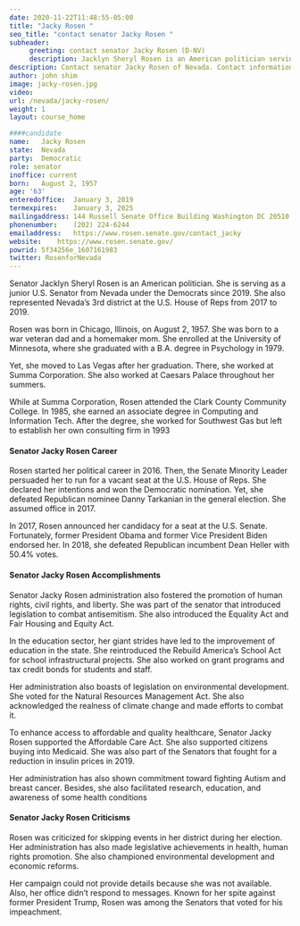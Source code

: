 ```yaml
---
date: 2020-11-22T11:48:55-05:00
title: "Jacky Rosen "
seo_title: "contact senator Jacky Rosen "
subheader:
     greeting: contact senator Jacky Rosen (D-NV) 
     description: Jacklyn Sheryl Rosen is an American politician serving as the junior United States Senator from Nevada since 2019. A member of the Democratic Party, she previously was the U.S. Representative for Nevada's 3rd congressional district from 2017 to 2019.
description: Contact senator Jacky Rosen of Nevada. Contact information for Jacky Rosen includes  email address, phone number, and mailing address.
author: john shim
image: jacky-rosen.jpg
video:
url: /nevada/jacky-rosen/
weight: 1
layout: course_home

####candidate
name:	Jacky Rosen
state:	Nevada
party:	Democratic
role: senator
inoffice: current
born:	August 2, 1957
age: '63'
enteredoffice:	January 3, 2019
termexpires:	January 3, 2025
mailingaddress:	144 Russell Senate Office Building Washington DC 20510
phonenumber:	(202) 224-6244
emailaddress:	https://www.rosen.senate.gov/contact_jacky
website:	https://www.rosen.senate.gov/
powrid: 5f34256e_1607161983
twitter: RosenforNevada
---
```




Senator Jacklyn Sheryl Rosen is an American politician. She is serving as a junior U.S. Senator from Nevada under the Democrats since 2019. She also represented Nevada’s 3rd district at the U.S. House of Reps from 2017 to 2019.

Rosen was born in Chicago, Illinois, on August 2, 1957. She was born to a war veteran dad and a homemaker mom. She enrolled at the University of Minnesota, where she graduated with a B.A. degree in Psychology in 1979.

Yet, she moved to Las Vegas after her graduation. There, she worked at Summa Corporation. She also worked at Caesars Palace throughout her summers.

While at Summa Corporation, Rosen attended the Clark County Community College. In 1985, she earned an associate degree in Computing and Information Tech. After the degree, she worked for Southwest Gas but left to establish her own consulting firm in 1993

#### Senator Jacky Rosen Career

Rosen started her political career in 2016. Then, the Senate Minority Leader persuaded her to run for a vacant seat at the U.S. House of Reps. She declared her intentions and won the Democratic nomination. Yet, she defeated Republican nominee Danny Tarkanian in the general election. She assumed office in 2017.

In 2017, Rosen announced her candidacy for a seat at the U.S. Senate. Fortunately, former President Obama and former Vice President Biden endorsed her. In 2018, she defeated Republican incumbent Dean Heller with 50.4% votes.

#### Senator Jacky Rosen Accomplishments

Senator Jacky Rosen administration also fostered the promotion of human rights, civil rights, and liberty. She was part of the senator that introduced legislation to combat antisemitism. She also introduced the Equality Act and Fair Housing and Equity Act.

In the education sector, her giant strides have led to the improvement of education in the state. She reintroduced the Rebuild America’s School Act for school infrastructural projects. She also worked on grant programs and tax credit bonds for students and staff.

Her administration also boasts of legislation on environmental development. She voted for the Natural Resources Management Act. She also acknowledged the realness of climate change and made efforts to combat it.

To enhance access to affordable and quality healthcare, Senator Jacky Rosen supported the Affordable Care Act. She also supported citizens buying into Medicaid. She was also part of the Senators that fought for a reduction in insulin prices in 2019.

Her administration has also shown commitment toward fighting Autism and breast cancer. Besides, she also facilitated research, education, and awareness of some health conditions

#### Senator Jacky Rosen Criticisms

Rosen was criticized for skipping events in her district during her election. Her administration has also made legislative achievements in health, human rights promotion. She also championed environmental development and economic reforms.

Her campaign could not provide details because she was not available. Also, her office didn’t respond to messages. Known for her spite against former President Trump, Rosen was among the Senators that voted for his impeachment.